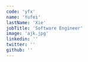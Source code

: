 ```yaml
---
code: 'yfx'
name: 'Yufei'
lastName: 'Xie'
jobTitle: 'Software Engineer'
image: 'ajk.jpg'
linkedin: ''
twitter: ''
github: ''
---
```

